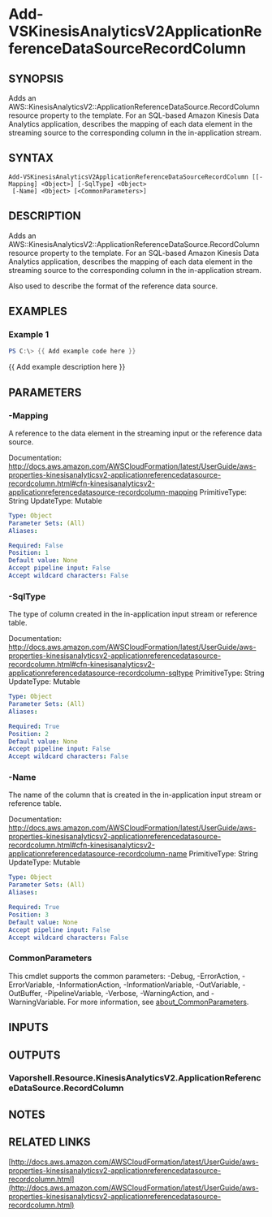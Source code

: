 # Add-VSKinesisAnalyticsV2ApplicationReferenceDataSourceRecordColumn

## SYNOPSIS
Adds an AWS::KinesisAnalyticsV2::ApplicationReferenceDataSource.RecordColumn resource property to the template.
For an SQL-based Amazon Kinesis Data Analytics application, describes the mapping of each data element in the streaming source to the corresponding column in the in-application stream.

## SYNTAX

```
Add-VSKinesisAnalyticsV2ApplicationReferenceDataSourceRecordColumn [[-Mapping] <Object>] [-SqlType] <Object>
 [-Name] <Object> [<CommonParameters>]
```

## DESCRIPTION
Adds an AWS::KinesisAnalyticsV2::ApplicationReferenceDataSource.RecordColumn resource property to the template.
For an SQL-based Amazon Kinesis Data Analytics application, describes the mapping of each data element in the streaming source to the corresponding column in the in-application stream.

Also used to describe the format of the reference data source.

## EXAMPLES

### Example 1
```powershell
PS C:\> {{ Add example code here }}
```

{{ Add example description here }}

## PARAMETERS

### -Mapping
A reference to the data element in the streaming input or the reference data source.

Documentation: http://docs.aws.amazon.com/AWSCloudFormation/latest/UserGuide/aws-properties-kinesisanalyticsv2-applicationreferencedatasource-recordcolumn.html#cfn-kinesisanalyticsv2-applicationreferencedatasource-recordcolumn-mapping
PrimitiveType: String
UpdateType: Mutable

```yaml
Type: Object
Parameter Sets: (All)
Aliases:

Required: False
Position: 1
Default value: None
Accept pipeline input: False
Accept wildcard characters: False
```

### -SqlType
The type of column created in the in-application input stream or reference table.

Documentation: http://docs.aws.amazon.com/AWSCloudFormation/latest/UserGuide/aws-properties-kinesisanalyticsv2-applicationreferencedatasource-recordcolumn.html#cfn-kinesisanalyticsv2-applicationreferencedatasource-recordcolumn-sqltype
PrimitiveType: String
UpdateType: Mutable

```yaml
Type: Object
Parameter Sets: (All)
Aliases:

Required: True
Position: 2
Default value: None
Accept pipeline input: False
Accept wildcard characters: False
```

### -Name
The name of the column that is created in the in-application input stream or reference table.

Documentation: http://docs.aws.amazon.com/AWSCloudFormation/latest/UserGuide/aws-properties-kinesisanalyticsv2-applicationreferencedatasource-recordcolumn.html#cfn-kinesisanalyticsv2-applicationreferencedatasource-recordcolumn-name
PrimitiveType: String
UpdateType: Mutable

```yaml
Type: Object
Parameter Sets: (All)
Aliases:

Required: True
Position: 3
Default value: None
Accept pipeline input: False
Accept wildcard characters: False
```

### CommonParameters
This cmdlet supports the common parameters: -Debug, -ErrorAction, -ErrorVariable, -InformationAction, -InformationVariable, -OutVariable, -OutBuffer, -PipelineVariable, -Verbose, -WarningAction, and -WarningVariable. For more information, see [about_CommonParameters](http://go.microsoft.com/fwlink/?LinkID=113216).

## INPUTS

## OUTPUTS

### Vaporshell.Resource.KinesisAnalyticsV2.ApplicationReferenceDataSource.RecordColumn
## NOTES

## RELATED LINKS

[http://docs.aws.amazon.com/AWSCloudFormation/latest/UserGuide/aws-properties-kinesisanalyticsv2-applicationreferencedatasource-recordcolumn.html](http://docs.aws.amazon.com/AWSCloudFormation/latest/UserGuide/aws-properties-kinesisanalyticsv2-applicationreferencedatasource-recordcolumn.html)

